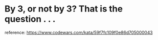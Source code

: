 # By 3, or not by 3? That is the question . . .

reference: https://www.codewars.com/kata/59f7fc109f0e86d705000043
